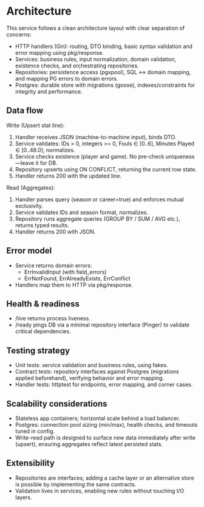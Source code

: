 # Architecture

This service follows a clean architecture layout with clear separation of concerns:

- HTTP handlers (Gin): routing, DTO binding, basic syntax validation and error mapping using pkg/response.
- Services: business rules, input normalization, domain validation, existence checks, and orchestrating repositories.
- Repositories: persistence access (pgxpool), SQL <-> domain mapping, and mapping PG errors to domain errors.
- Postgres: durable store with migrations (goose), indexes/constraints for integrity and performance.

## Data flow

Write (Upsert stat line):
1. Handler receives JSON (machine-to-machine input), binds DTO.
2. Service validates: IDs > 0, integers >= 0, Fouls ∈ [0..6], Minutes Played ∈ [0..48.0]; normalizes.
3. Service checks existence (player and game). No pre-check uniqueness—leave it for DB.
4. Repository upserts using ON CONFLICT, returning the current row state.
5. Handler returns 200 with the updated line.

Read (Aggregates):
1. Handler parses query (season or career=true) and enforces mutual exclusivity.
2. Service validates IDs and season format, normalizes.
3. Repository runs aggregate queries (GROUP BY / SUM / AVG etc.), returns typed results.
4. Handler returns 200 with JSON.

## Error model
- Service returns domain errors:
  - ErrInvalidInput (with field_errors)
  - ErrNotFound, ErrAlreadyExists, ErrConflict
- Handlers map them to HTTP via pkg/response.

## Health & readiness
- /live returns process liveness.
- /ready pings DB via a minimal repository interface (Pinger) to validate critical dependencies.

## Testing strategy
- Unit tests: service validation and business rules, using fakes.
- Contract tests: repository interfaces against Postgres (migrations applied beforehand), verifying behavior and error mapping.
- Handler tests: httptest for endpoints, error mapping, and corner cases.

## Scalability considerations
- Stateless app containers; horizontal scale behind a load balancer.
- Postgres: connection pool sizing (min/max), health checks, and timeouts tuned in config.
- Write-read path is designed to surface new data immediately after write (upsert), ensuring aggregates reflect latest persisted stats.

## Extensibility
- Repositories are interfaces; adding a cache layer or an alternative store is possible by implementing the same contracts.
- Validation lives in services, enabling new rules without touching I/O layers.
